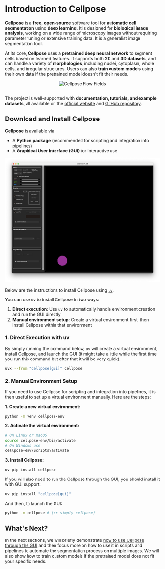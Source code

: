 # Introduction to Cellpose

[**Cellpose**](https://www.cellpose.org) is a **free**, **open-source** software tool for **automatic cell segmentation** using **deep learning**. It is designed for **biological image analysis**, working on a wide range of microscopy images without requiring parameter tuning or extensive training data. It is a generalist image segmentation tool.

At its core, **Cellpose** uses a **pretrained deep neural network** to segment cells based on learned features. It supports both **2D** and **3D datasets**, and can handle a variety of **morphologies**, including nuclei, cytoplasm, whole cells, and irregular structures. Users can also **train custom models** using their own data if the pretrained model doesn't fit their needs.

<div align="center">
    <img src="https://media.springernature.com/full/springer-static/image/art%3A10.1038%2Fs41592-020-01018-x/MediaObjects/41592_2020_1018_Fig1_HTML.png?as=webp" alt="Cellpose Flow Fields" width="600">
</div>

<br>

The project is well-supported with **documentation, tutorials, and example datasets**, all available on the [official website](https://www.cellpose.org) and [GitHub repository](https://github.com/MouseLand/cellpose).

## Download and Install Cellpose

**Cellpose** is available via:

* A **Python package** (recommended for scripting and integration into pipelines)
* A **Graphical User Interface (GUI)** for interactive use

<div align="center">
    <img src="../../../_static/images/cellpose/starting_window.png" alt="Cellpose GUI" width="600">
</div>

Below are the instructions to install Cellpose using [`uv`](https://docs.astral.sh/uv/).

You can use `uv` to install Cellpose in two ways:

1. **Direct execution**: Use `uv` to automatically handle environment creation and run the GUI directly
2. **Manual environment setup**: Create a virtual environment first, then install Cellpose within that environment

### 1. Direct Execution with uv

By simply running the command below, `uv` will create a virtual environment, install Cellpose, and launch the GUI (it might take a little while the first time you run this command but after that it will be very quick).

```bash
uvx --from "cellpose[gui]" cellpose
```

### 2. Manual Environment Setup

If you need to use Cellpose for scripting and integration into pipelines, it is then useful to set up a virtual environment manually. Here are the steps:

**1. Create a new virtual environment:**

```bash
python -m venv cellpose-env
```

**2. Activate the virtual environment:**

```bash
# On Linux or macOS
source cellpose-env/bin/activate
# On Windows use 
cellpose-env\Scripts\activate
```

**3. Install Cellpose:**

```bash
uv pip install cellpose
```

If you will also need to run the Cellpose through the GUI, you should install it with GUI support:

```bash
uv pip install "cellpose[gui]"
```

And then, to launch the GUI:

```bash
python -m cellpose # (or simply cellpose)
```

## What's Next?

In the next sections, we will briefly demonstrate [how to use Cellpose through the GUI](cellpose_gui.md) and then focus more on how to use it in scripts and pipelines to automate the segmentation process on multiple images. We will also show how to train custom models if the pretrained model does not fit your specific needs.
